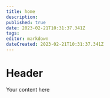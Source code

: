 ```yaml
---
title: home
description: 
published: true
date: 2023-02-21T10:31:37.341Z
tags: 
editor: markdown
dateCreated: 2023-02-21T10:31:37.341Z
---
```


# Header
Your content here